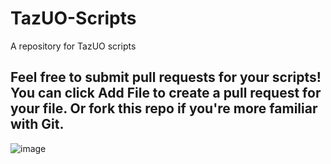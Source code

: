 # TazUO-Scripts
A repository for TazUO scripts

## Feel free to submit pull requests for your scripts! You can click Add File to create a pull request for your file. Or fork this repo if you're more familiar with Git.  
![image](https://github.com/bittiez/TazUO-Scripts/assets/3859393/8c244062-8b49-48af-bb76-e4e32e46bccb)
